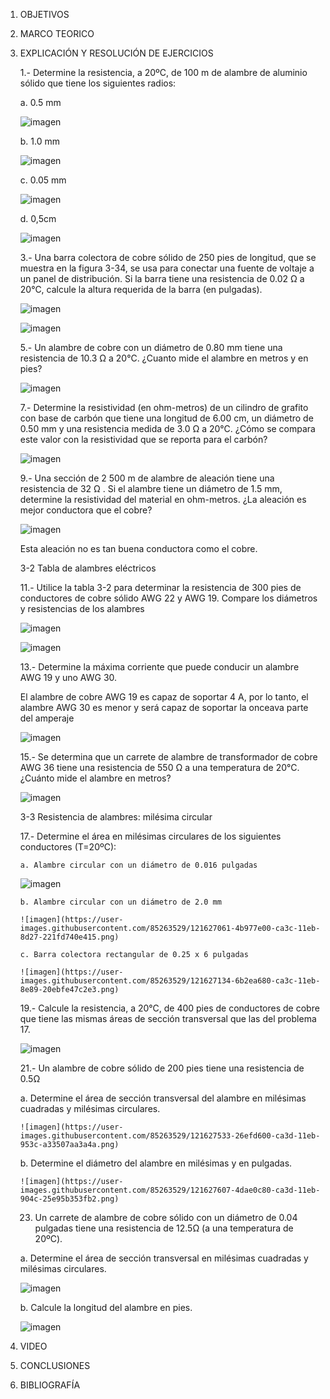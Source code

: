 1. OBJETIVOS

2. MARCO TEORICO


3. EXPLICACIÓN Y RESOLUCIÓN DE EJERCICIOS

   1.-  Determine la resistencia, a 20ºC, de 100 m de alambre de aluminio sólido que tiene los siguientes radios:
 
   a. 0.5 mm
   
   ![imagen](https://user-images.githubusercontent.com/85263529/121623143-d07e9980-ca34-11eb-9c7a-61d79afca563.png)

   b. 1.0 mm
   
   ![imagen](https://user-images.githubusercontent.com/85263529/121623341-1fc4ca00-ca35-11eb-9d3d-8c0d5f2ad197.png)

   c.  0.05 mm
 
   ![imagen](https://user-images.githubusercontent.com/85263529/121623587-982b8b00-ca35-11eb-973a-d6edf7300992.png)
   
   d.  0,5cm
   
   ![imagen](https://user-images.githubusercontent.com/85263529/121623913-2e5fb100-ca36-11eb-8656-8d38f2372343.png)
   
    3.- Una barra colectora de cobre sólido de 250 pies de longitud, que se muestra en la figura 3-34, se usa para conectar una fuente de voltaje a un panel de distribución. Si la barra tiene una resistencia de 0.02 Ω a 20°C, calcule la altura requerida de la barra (en pulgadas).
  
   ![imagen](https://user-images.githubusercontent.com/85263529/121624453-31a76c80-ca37-11eb-89fa-482beaf9f61f.png)
   
   ![imagen](https://user-images.githubusercontent.com/85263529/121624837-e5a8f780-ca37-11eb-9689-2aeef135f937.png)

   
    5.- Un alambre de cobre con un diámetro de 0.80 mm tiene una resistencia de 10.3 Ω a 20°C. ¿Cuanto mide el alambre en metros y en pies?
    
    ![imagen](https://user-images.githubusercontent.com/85263529/121625256-bcd53200-ca38-11eb-86c7-526871cd119d.png)

    7.- Determine la resistividad (en ohm-metros) de un cilindro de grafito con base de carbón que tiene una longitud de 6.00 cm, un diámetro de 0.50 mm y una resistencia medida de 3.0 Ω a 20°C. ¿Cómo se compara este valor con la resistividad que se reporta para el carbón?
    
    ![imagen](https://user-images.githubusercontent.com/85263529/121625480-26edd700-ca39-11eb-9362-5b42e571c375.png)

    9.- Una sección de 2 500 m de alambre de aleación tiene una resistencia de 32 Ω . Si el alambre tiene un diámetro de 1.5 mm, determine la resistividad del material en ohm-metros. ¿La aleación es mejor conductora que el cobre?
    
    ![imagen](https://user-images.githubusercontent.com/85263529/121625763-b5625880-ca39-11eb-843e-9a2ca103038f.png)

    Esta aleación no es tan buena conductora como el cobre.
    
    3-2	Tabla de alambres eléctricos
    
    11.- Utilice la tabla 3-2 para determinar la resistencia de 300 pies de conductores de cobre sólido AWG 22 y AWG 19. Compare los diámetros y resistencias de los alambres

     ![imagen](https://user-images.githubusercontent.com/85263529/121626009-37528180-ca3a-11eb-9feb-efe44ca18713.png)
     
     ![imagen](https://user-images.githubusercontent.com/85263529/121626124-754fa580-ca3a-11eb-9649-7efd23bfd52c.png)
     
     13.- Determine la máxima corriente que puede conducir un alambre AWG 19 y uno AWG 30.
      
      El alambre de cobre AWG 19 es capaz de soportar 4 A, por lo tanto, el alambre AWG 30 es menor y será capaz de soportar la onceava parte del amperaje
      
      ![imagen](https://user-images.githubusercontent.com/85263529/121626302-d0819800-ca3a-11eb-9a5c-07b6d95056f0.png)

    
     15.- Se determina que un carrete de alambre de transformador de cobre AWG 36 tiene una resistencia de 550 Ω a una temperatura de 20°C. ¿Cuánto mide el alambre en metros?

     ![imagen](https://user-images.githubusercontent.com/85263529/121626435-0e7ebc00-ca3b-11eb-828c-e39a69065624.png)

     3-3 Resistencia de alambres: milésima circular
    
     17.- Determine el área en milésimas circulares de los siguientes conductores (T=20ºC):
     
       a. Alambre circular con un diámetro de 0.016 pulgadas
      
      ![imagen](https://user-images.githubusercontent.com/85263529/121626921-f8bdc680-ca3b-11eb-8f4c-01b9f81203fd.png)

       b. Alambre circular con un diámetro de 2.0 mm
    
       ![imagen](https://user-images.githubusercontent.com/85263529/121627061-4b977e00-ca3c-11eb-8d27-221fd740e415.png)

       c. Barra colectora rectangular de 0.25 x 6 pulgadas
       
       ![imagen](https://user-images.githubusercontent.com/85263529/121627134-6b2ea680-ca3c-11eb-8e89-20ebfe47c2e3.png)

     19.- Calcule la resistencia, a 20°C, de 400 pies de conductores de cobre que tiene las mismas áreas de sección transversal que las del problema 17.
     
      ![imagen](https://user-images.githubusercontent.com/85263529/121627302-b5178c80-ca3c-11eb-8262-193429e2a652.png)
      
     21.- Un alambre de cobre sólido de 200 pies tiene una resistencia de 0.5Ω
     
      a. Determine el área de sección transversal del alambre en milésimas cuadradas y milésimas circulares.
      
       ![imagen](https://user-images.githubusercontent.com/85263529/121627533-26efd600-ca3d-11eb-953c-a33507aa3a4a.png)
       
      b. Determine el diámetro del alambre en milésimas y en pulgadas.
      
       ![imagen](https://user-images.githubusercontent.com/85263529/121627607-4dae0c80-ca3d-11eb-904c-25e95b353fb2.png)
       
     23. Un carrete de alambre de cobre sólido con un diámetro de 0.04 pulgadas tiene una resistencia de 12.5Ω (a una temperatura de 20ºC).

      a. Determine el área de sección transversal en milésimas cuadradas y milésimas circulares.
      
      ![imagen](https://user-images.githubusercontent.com/85263529/121627813-b2696700-ca3d-11eb-81b2-247660dbf482.png)

      b. Calcule la longitud del alambre en pies.
      
      ![imagen](https://user-images.githubusercontent.com/85263529/121627882-cf059f00-ca3d-11eb-978e-fc77221175e1.png)










   
   

























4. VIDEO


5. CONCLUSIONES


6. BIBLIOGRAFÍA
